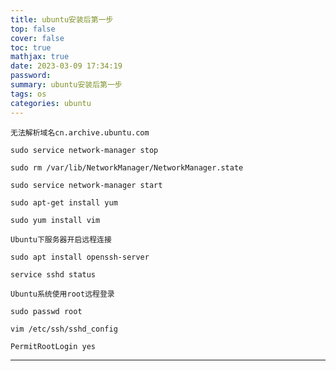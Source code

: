 ```yaml
---
title: ubuntu安装后第一步
top: false
cover: false
toc: true
mathjax: true
date: 2023-03-09 17:34:19
password:
summary: ubuntu安装后第一步
tags: os
categories: ubuntu
---
```





`无法解析域名cn.archive.ubuntu.com`

```
sudo service network-manager stop
```

```
sudo rm /var/lib/NetworkManager/NetworkManager.state
```

```
sudo service network-manager start
```

```
sudo apt-get install yum
```

```
sudo yum install vim
```

`Ubuntu下服务器开启远程连接`

```
sudo apt install openssh-server
```

```
service sshd status
```

`Ubuntu系统使用root远程登录`

```
sudo passwd root
```

```
vim /etc/ssh/sshd_config
```

	PermitRootLogin yes

***

